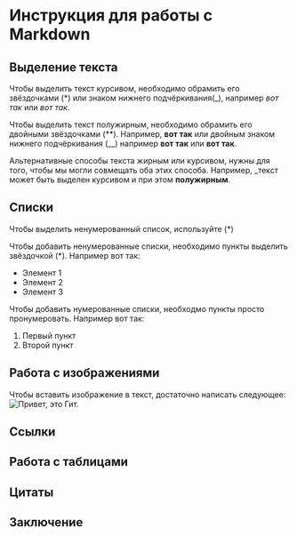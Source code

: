 # Инструкция для работы с Markdown

## Выделение текста

Чтобы выделить текст курсивом, необходимо обрамить его звёздочками (*) или знаком нижнего подчёркивания(_), например _вот так_ или *вот так*.

Чтобы выделить текст полужирным, необходимо обрамить его двойными звёздочками (**). Например, **вот так** или двойным знаком нижнего подчёркивания (__) например __вот так__ или **вот так**.

Альтернативные способы текста жирным или курсивом, нужны для того, чтобы мы могли совмещать оба этих способа. Например, _текст может быть выделен курсивом и при этом **полужирным**.

## Списки
Чтобы выделить ненумерованный список, используйте (*)

Чтобы добавить ненумерованные списки, необходимо пункты выделить звёздочкой (*). 
Например вот так:
* Элемент 1
* Элемент 2
* Элемент 3

Чтобы добавить нумерованные списки, необходмо пункты просто пронумеровать. Например вот так:
1. Первый пункт
2. Второй пункт



## Работа с изображениями

Чтобы вставить изображение в текст, достаточно написать следующее:
![Привет, это Гит.](git.png)

## Ссылки

## Работа с таблицами

## Цитаты

## Заключение